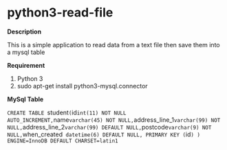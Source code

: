 # python3-read-file
**Description**

This is a simple application to read data from a text file then save them into a mysql table

**Requirement**

1) Python 3
2) sudo apt-get install python3-mysql.connector


**MySql Table**

`CREATE TABLE `student` (
  `id` int(11) NOT NULL AUTO_INCREMENT,
  `name` varchar(45) NOT NULL,
  `address_line_1` varchar(99) NOT NULL,
  `address_line_2` varchar(99) DEFAULT NULL,
  `postcode` varchar(9) NOT NULL,
  `when_created` datetime(6) DEFAULT NULL,
  PRIMARY KEY (`id`)
) ENGINE=InnoDB DEFAULT CHARSET=latin1`
